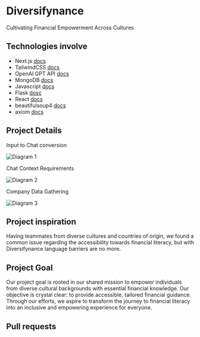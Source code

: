 # Diversifynance
Cultivating Financial Empowerment Across Cultures
## Technologies involve
- Next.js [docs](https://nextjs.org/docs)
- TailwindCSS [docs](https://tailwindcss.com/docs/installation)
- OpenAI GPT API [docs](https://platform.openai.com/docs/api-reference)
- MongoDB [docs](https://www.mongodb.com/docs/)
- Javascript [docs](https://developer.mozilla.org/en-US/docs/Web/JavaScript/Guide)
- Flask [dosc](https://flask.palletsprojects.com/en/3.0.x/)
- React [docs](https://react.dev/learn)
- beautifulsoup4 [docs](https://beautiful-soup-4.readthedocs.io/en/latest/)
- axiom [docs](https://axiom.co/docs)
  
## Project Details
Input to Chat conversion

![Diagram 1](https://github.com/CardosoJavier/HackUTD/blob/main/frontend/src/assets/img/1stimage.png)

Chat Context Requirements

![Diagram 2](https://github.com/CardosoJavier/HackUTD/blob/main/frontend/src/assets/img/2ndimage.png)

Company Data Gathering

![Diagram 3](https://github.com/CardosoJavier/HackUTD/blob/main/frontend/src/assets/img/3rdimage.png)


## Project inspiration
Having teammates from diverse cultures and countries of origin, we found a common issue regarding the accessibility towards financial literacy, but with Diversifynance language barriers are no more.

## Project Goal
Our project goal is rooted in our shared mission to empower individuals from diverse cultural backgrounds with essential financial knowledge. Our objective is crystal clear: to provide accessible, tailored financial guidance. Through our efforts, we aspire to transform the journey to financial literacy into an inclusive and empowering experience for everyone.



## Pull requests




